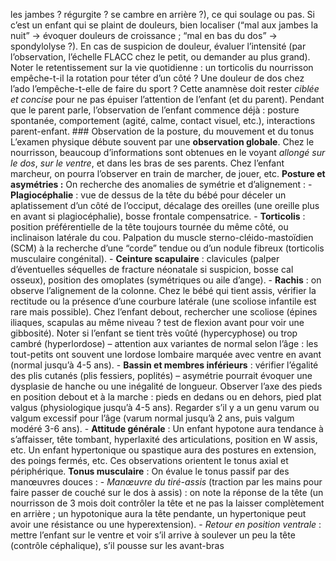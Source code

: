 les jambes ? régurgite ? se cambre en arrière ?), ce qui soulage ou pas. Si c’est un enfant qui se plaint de douleurs, bien localiser (“mal aux jambes la nuit” → évoquer douleurs de croissance ; “mal en bas du dos” → spondylolyse ?). En cas de suspicion de douleur, évaluer l’intensité (par l’observation, l’échelle FLACC chez le petit, ou demander au plus grand). Noter le retentissement sur la vie quotidienne : un torticolis du nourrisson empêche-t-il la rotation pour téter d’un côté ? Une douleur de dos chez l’ado l’empêche-t-elle de faire du sport ? Cette anamnèse doit rester *ciblée et concise* pour ne pas épuiser l’attention de l’enfant (et du parent). Pendant que le parent parle, l’observation de l’enfant commence déjà : posture spontanée, comportement (agité, calme, contact visuel, etc.), interactions parent-enfant. ### Observation de la posture, du mouvement et du tonus L’examen physique débute souvent par une **observation globale**. Chez le nourrisson, beaucoup d’informations sont obtenues en le voyant *allongé sur le dos*, *sur le ventre*, et dans les bras de ses parents. Chez l’enfant marcheur, on pourra l’observer en train de marcher, de jouer, etc. **Posture et asymétries :** On recherche des anomalies de symétrie et d’alignement : - **Plagiocéphalie** : vue de dessus de la tête du bébé pour déceler un aplatissement d’un côté de l’occiput, décalage des oreilles (une oreille plus en avant si plagiocéphalie), bosse frontale compensatrice. - **Torticolis** : position préférentielle de la tête toujours tournée du même côté, ou inclinaison latérale du cou. Palpation du muscle sterno-cléido-mastoïdien (SCM) à la recherche d’une “corde” tendue ou d’un nodule fibreux (torticolis musculaire congénital). - **Ceinture scapulaire** : clavicules (palper d’éventuelles séquelles de fracture néonatale si suspicion, bosse cal osseux), position des omoplates (symétriques ou aile d’ange). - **Rachis** : on observe l’alignement de la colonne. Chez le bébé qui tient assis, vérifier la rectitude ou la présence d’une courbure latérale (une scoliose infantile est rare mais possible). Chez l’enfant debout, rechercher une scoliose (épines iliaques, scapulas au même niveau ? test de flexion avant pour voir une gibbosité). Noter si l’enfant se tient très voûté (hypercyphose) ou trop cambré (hyperlordose) – attention aux variantes de normal selon l’âge : les tout-petits ont souvent une lordose lombaire marquée avec ventre en avant (normal jusqu’à 4-5 ans). - **Bassin et membres inférieurs** : vérifier l’égalité des plis cutanés (plis fessiers, poplités) – asymétrie pourrait évoquer une dysplasie de hanche ou une inégalité de longueur. Observer l’axe des pieds en position debout et à la marche : pieds en dedans ou en dehors, pied plat valgus (physiologique jusqu’à 4-5 ans). Regarder s’il y a un genu varum ou valgum excessif pour l’âge (varum normal jusqu’à 2 ans, puis valgum modéré 3-6 ans). - **Attitude générale** : Un enfant hypotone aura tendance à s’affaisser, tête tombant, hyperlaxité des articulations, position en W assis, etc. Un enfant hypertonique ou spastique aura des postures en extension, des poings fermés, etc. Ces observations orientent le tonus axial et périphérique. **Tonus musculaire** : On évalue le tonus passif par des manœuvres douces : - *Manœuvre du tiré-assis* (traction par les mains pour faire passer de couché sur le dos à assis) : on note la réponse de la tête (un nourrisson de 3 mois doit contrôler la tête et ne pas la laisser complètement en arrière ; un hypotonique aura la tête pendante, un hypertonique peut avoir une résistance ou une hyperextension). - *Retour en position ventrale* : mettre l’enfant sur le ventre et voir s’il arrive à soulever un peu la tête (contrôle céphalique), s’il pousse sur les avant-bras